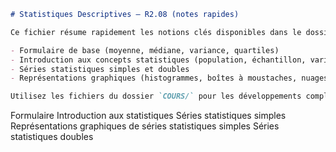 ```markdown
# Statistiques Descriptives — R2.08 (notes rapides)

Ce fichier résume rapidement les notions clés disponibles dans le dossier principal `COURS/`.

- Formulaire de base (moyenne, médiane, variance, quartiles)
- Introduction aux concepts statistiques (population, échantillon, variable)
- Séries statistiques simples et doubles
- Représentations graphiques (histogrammes, boîtes à moustaches, nuages de points)

Utilisez les fichiers du dossier `COURS/` pour les développements complets et `exos/` pour la pratique.
```
Formulaire
Introduction aux statistiques
Séries statistiques simples
Représentations graphiques de séries statistiques simples
Séries statistiques doubles
